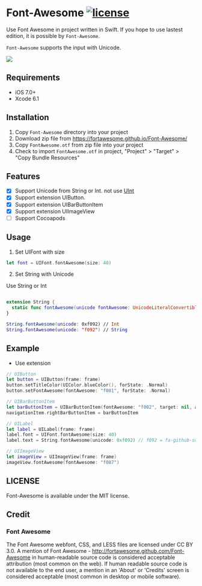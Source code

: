 # Font-Awesome [![license](https://img.shields.io/badge/license-MIT-000000.svg)](https://github.com/hirohisa/Font-Awesome/blob/master/LICENSE)

Use Font Awesome in project written in Swift. If you hope to use lastest edition, it is possible by `Font-Awesome`.

`Font-Awesome` supports the input with Unicode.

![ ](https://raw.github.com/hirohisa/Font-Awesome/master/Example/Example.png)

Requirements
----------

- iOS 7.0+
- Xcode 6.1

Installation
----------

1. Copy `Font-Awesome` directory into your project
2. Download zip file from https://fortawesome.github.io/Font-Awesome/
3. Copy `FontAwesome.otf` from zip file into your project
4. Check to import `FontAwesome.otf` in project, "Project" > "Target" > "Copy Bundle Resources"

Features
----------

- [x] Support Unicode from String or Int. not use [UInt](https://developer.apple.com/library/ios/documentation/Swift/Conceptual/Swift_Programming_Language/TheBasics.html#//apple_ref/doc/uid/TP40014097-CH5-ID320)
- [x] Support extension UIButton.
- [x] Support extension UIBarButtonItem
- [x] Support extension UIImageView
- [ ] Support Cocoapods

Usage
----------

1. Set UIFont with size

 ```swift
 let font = UIFont.fontAwesome(size: 40)
 ```

2. Set String with Unicode

 Use String or Int

 ```swift

 extension String {
   static func fontAwesome(unicode fontAwesome: UnicodeLiteralConvertible) -> String
 }

 String.fontAwesome(unicode: 0xf092) // Int
 String.fontAwesome(unicode: "f092") // String
 ```

Example
----------

- Use extension
 ```swift
 // UIButton
 let button = UIButton(frame: frame)
 button.setTitleColor(UIColor.blueColor(), forState: .Normal)
 button.setFontAwesome(fontAwesome: "f081", forState: .Normal)

 // UIBarButtonItem
 let barButtonItem = UIBarButtonItem(fontAwesome: "f002", target: nil, action: nil) // f002 = fa-search
 navigationItem.rightBarButtonItem = barButtonItem

 // UILabel
 let label = UILabel(frame: frame)
 label.font = UIFont.fontAwesome(size: 40)
 label.text = String.fontAwesome(unicode: 0xf092) // f092 = fa-github-square

 // UIImageView
 let imageView = UIImageView(frame: frame)
 imageView.fontAwesome(fontAwesome: "f087")

 ```

LICENSE
-----------

Font-Awesome is available under the MIT license.

Credit
-----------

### Font Awesome
The Font Awesome webfont, CSS, and LESS files are licensed under CC BY 3.0. A mention of Font Awesome - http://fortawesome.github.com/Font-Awesome in human-readable source code is considered acceptable attribution (most common on the web). If human readable source code is not available to the end user, a mention in an 'About' or 'Credits' screen is considered acceptable (most common in desktop or mobile software).
